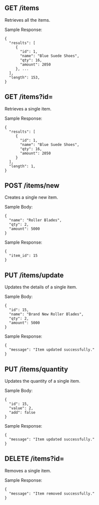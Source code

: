 ## GET /items
Retrieves all the items.

Sample Response:
```
{
  "results": [
     {
       "id": 1,
       "name": "Blue Suede Shoes",
       "qty": 16,
       "amount": 2050
     }, ...
  ],
  "length": 153,
}
```

## GET /items?id=<id>
Retrieves a single item.

Sample Response:
```
{
  "results": [
     {
       "id": 1,
       "name": "Blue Suede Shoes",
       "qty": 16,
       "amount": 2050
     }
  ],
  "length": 1,
}
```

## POST /items/new
Creates a single new item.

Sample Body:
```
{
  "name": "Roller Blades",
  "qty": 2,
  "amount": 5000
}
```

Sample Response:
```
{
  "item_id": 15
}
```

## PUT /items/update
Updates the details of a single item.

Sample Body:
```
{
  "id": 15,
  "name": "Brand New Roller Blades",
  "qty": 2,
  "amount": 5000
}
```

Sample Response:
```
{
  "message": "Item updated successfully."
}
```

## PUT /items/quantity
Updates the quantity of a single item.

Sample Body:
```
{
  "id": 15,
  "value": 2,
  "add": false
}
```

Sample Response:
```
{
  "message": "Item updated successfully."
}
```

## DELETE /items?id=<id>
Removes a single item.

Sample Response:
```
{
  "message": "Item removed successfully."
}
```
